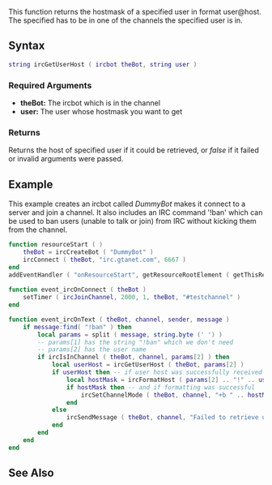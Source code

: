 This function returns the hostmask of a specified user in format user@host. The specified has to be in one of the channels the specified user is in.

Syntax
------

``` lua
string ircGetUserHost ( ircbot theBot, string user )
```

### Required Arguments

-   **theBot:** The ircbot which is in the channel
-   **user:** The user whose hostmask you want to get

### Returns

Returns the host of specified user if it could be retrieved, or *false* if it failed or invalid arguments were passed.

Example
-------

This example creates an ircbot called *DummyBot* makes it connect to a server and join a channel. It also includes an IRC command '!ban' which can be used to ban users (unable to talk or join) from IRC without kicking them from the channel.

``` lua
function resourceStart ( )
    theBot = ircCreateBot ( "DummyBot" )
    ircConnect ( theBot, "irc.gtanet.com", 6667 )
end
addEventHandler ( "onResourceStart", getResourceRootElement ( getThisResource() ), resourceStart )
 
function event_ircOnConnect ( theBot )
    setTimer ( ircJoinChannel, 2000, 1, theBot, "#testchannel" )
end

function event_ircOnText ( theBot, channel, sender, message )
    if message:find( "!ban" ) then
        local params = split ( message, string.byte (' ') )
        -- params[1] has the string "!ban" which we don't need
        -- params[2] has the user name
        if ircIsInChannel ( theBot, channel, params[2] ) then
            local userHost = ircGetUserHost ( theBot, params[2] )
            if userHost then -- if user host was successfully received
                local hostMask = ircFormatHost ( params[2] .. "!" .. userHost )
                if hostMask then -- and if formatting was successful
                    ircSetChannelMode ( theBot, channel, "+b " .. hostMask )
                end
            else
                ircSendMessage ( theBot, channel, "Failed to retrieve user host!" )
            end
        end
    end
end
```

See Also
--------
